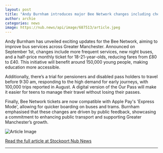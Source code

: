 ```yaml
---
layout: post
title: "Andy Burnham introduces major Bee Network changes including cheaper travel, digital passes, and more"
author: archie
categories: news
image: https://nub.news/api/image/687513/article.jpeg
---
```

Andy Burnham has unveiled exciting updates for the Bee Network, aiming to improve bus services across Greater Manchester. Announced on September 1st, changes include more frequent services, new night buses, and a half-price monthly ticket for 18-21-year-olds, reducing fares from £80 to £40. This initiative will benefit around 150,000 young people, making education more accessible.

Additionally, there’s a trial for pensioners and disabled pass holders to travel before 9:30 am, responding to the high demand for early journeys, with 100,000 trips reported in August. A digital version of the Our Pass will make it easier for teens to manage their travel without losing their passes. 

Finally, Bee Network tickets are now compatible with Apple Pay's 'Express Mode', allowing for quicker boarding on buses and trams. Burnham emphasised that these changes are driven by public feedback, showcasing a commitment to enhancing public transport and supporting Greater Manchester’s growth.

![Article Image](https://nub.news/api/image/687513/article.jpeg)

[Read the full article at Stockport Nub News](https://stockport.nub.news/news/local-news/andy-burnham-introduces-major-bee-network-changes-including-cheaper-travel-digital-passes-and-more-270604)

---
